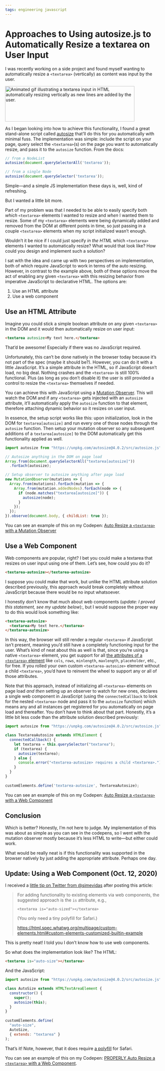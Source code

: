 ```yaml
---
tags: engineering javascript
---
```


# Approaches to Using autosize.js to Automatically Resize a textarea on User Input

I was recently working on a side project and found myself wanting to automatically resize a `<textarea>` (vertically) as content was input by the user.

<img src="https://cdn.jim-nielsen.com/blog/2020/textarea-autoresize-antimation.gif" alt="Animated gif illustrating a textarea input in HTML automatically resizing vertically as new lines are added by the user." width="421" height="115" />

As I began looking into how to achieve this functionality, I found a great stand-alone script called [autosize](https://github.com/jackmoore/autosize) that’ll do this for you automatically with minimal fuss. The implementation was simple: include the script on your page, query select the `<textarea>`(s) on the page you want to automatically resize, and pass it to the `autosize` function. From the docs:

```js
// from a NodeList
autosize(document.querySelectorAll('textarea'));

// from a single Node
autosize(document.querySelector('textarea'));
```

Simple—and a simple JS implementation these days is, well, kind of refreshing. 

But I wanted a little bit more.

Part of my problem was that I needed to be able to easily specify both _which_ `<textarea>` elements I wanted to resize and _when_ I wanted them to resize. Some of my `<textarea>` elements were being dynamically added and removed from the DOM at different points in time, so just passing in a couple `<textarea>` elements when my script initialized wasn’t enough.

Wouldn’t it be nice if I could just specify _in the HTML_ which  `<textarea>` elements I wanted to automatically resize? What would that look like? How could you design and implement such a solution?

I sat with the idea and came up with two perspectives on implementation, both of which require JavaScript to work in terms of the auto resizing. However, in contrast to the example above, both of these options move the act of enabling any given `<textarea>` with this resizing behavior from imperative JavaScript to declarative HTML. The options are:

1. Use an HTML attribute
2. Use a web component

## Use an HTML Attribute

Imagine you could stick a simple boolean attribute on any given `<textarea>` in the DOM and it would then automatically resize on user input:

```html
<textarea autosize>My text here.</textarea>
```

That’d be awesome! Especially if there was no JavaScript required.

Unfortunately, this can’t be done natively in the browser today because it’s not part of the spec (maybe it should be?). However, you can do it with a little JavaScript. It’s a simple attribute in the HTML, so if JavaScript doesn’t load, no big deal. Nothing crashes and the `<textarea>` is still 100% functional. Plus (as long as you don’t disable it) the user is still provided a control to resize the `<textarea>` themselves if needed.

You can achieve this with JavaScript using a [Mutation Observer](https://developer.mozilla.org/en-US/docs/Web/API/MutationObserver). This will watch the DOM and if any `<textarea>` gets injected with an `autosize` attribute, it’ll automatically apply the `autosize` function to that element, therefore attaching dynamic behavior so it resizes on user input. 

In essence, the setup script works like this: upon initialization, look in the DOM for `textarea[autosize]` and run every one of those nodes through the `autosize` function. Then setup your mutation observer so any subsequent additions of a `textarea[autosize]` to the DOM automatically get this functionality applied as well. 

```js
import autosize from "https://unpkg.com/autosize@4.0.2/src/autosize.js";

// Autosize anything in the DOM on page load
Array.from(document.querySelectorAll("textarea[autosize]"))
  .forEach(autosize);

// Setup observer to autosize anything after page load
new MutationObserver(mutations => {
  Array.from(mutations).forEach(mutation => {
    Array.from(mutation.addedNodes).forEach(node => {
      if (node.matches("textarea[autosize]")) {
        autosize(node);
      }
    });
  });
}).observe(document.body, { childList: true });
```

You can see an example of this on my Codepen: [Auto Resize a `<textarea>` with a Mutation Observer](https://codepen.io/jimniels/pen/NWNWKpr)

## Use a Web Component

Web components are popular, right? I bet you could make a textarea that resizes on user input using one of them. Let’s see, how could you do it?

```html
<textarea-autosize></textarea-autosize>
```

I suppose you could make that work, but unlike the HTML attribute solution described previously, this approach would break completely without JavaScript because there would be no input whatsoever. 

I honestly don’t know that much about web components (_update:  I proved this statement, see my update below_):, but I would suppose the proper way to do this would look something like:

```html
<textarea-autosize>
  <textarea>My text here.</textarea>
</textarea-autosize>
```

In this way, the browser will still render a regular `<textarea>` if JavaScript isn’t present, meaning you’d still have a completely functioning input for the user. What’s kind of neat about this as well is that, since you’re using a native `<textarea>` element, you get support for all [the  attributes of a `<textarea>` element](https://developer.mozilla.org/en-US/docs/Web/HTML/Element/textarea) like `cols`, `rows`, `minlength`, `maxlength`, `placeholder`, etc., for free. If you rolled your own custom `<textarea-autosize>` element without a child `<textarea>`, you’d have to reinvent the wheel to support any or all of those attributes.

Note that this approach, instead of initializing all `<textarea>` elements on page load _and then_ setting up an observer to watch for new ones, declares a single web component in JavaScript (using the `connectedCallback` to look for the nested `<textarea>` node and pass it to the `autosize` function) which means any and all instances get registered for you automatically on page load and thereafter. You don’t have to think about that part. Honestly, it’s a little bit less code than the attribute solution described previously:

```js
import autosize from "https://unpkg.com/autosize@4.0.2/src/autosize.js";

class TextareaAutosize extends HTMLElement {
  connectedCallback() {
    let textarea = this.querySelector("textarea");
    if (textarea) {
      autosize(textarea);
    } else {
      console.error("<textarea-autosize> requires a child <textarea>.");
    }
  }
}
    
customElements.define('textarea-autosize', TextareaAutosize);
```

You can see an example of this on my Codepen: [Auto Resize a `<textarea>` with a Web Component](https://codepen.io/jimniels/pen/GRZKVVL)

## Conclusion

Which is better? Honestly, I’m not here to judge. My implementation of this was about as simple as you can see in the codepens, so I went with the mutation observer mostly because it’s less HTML to write—but either could work.

What would be really neat is if this functionality was supported in the browser natively by just adding the appropriate attribute. Perhaps one day.

## Update: Using a Web Component (Oct. 12, 2020)

I received a [little tip on Twitter from @simevidas](https://twitter.com/simevidas/status/1315767829795401730?s=20) after posting this article:

> For adding functionality to existing elements via web components, the suggested approach is the `is` attribute, e.g.,
> 
> `<textarea is="auto-sized"></textarea>`
>
> (You only need a tiny polyfill for Safari.)
>
> https://html.spec.whatwg.org/multipage/custom-elements.html#custom-elements-customized-builtin-example

This is pretty neat! I told you I don’t know how to use web components.

So what does the implementation look like? The HTML:

```html
<textarea is="auto-size"></textarea>
```

And the JavaScript:

```js
import autosize from "https://unpkg.com/autosize@4.0.2/src/autosize.js";

class AutoSize extends HTMLTextAreaElement {
  constructor() {
    super();
    autosize(this);
  }
}
    
customElements.define(
  "auto-size",
  AutoSize,
  { extends: "textarea" }
);
```

That’s it! Note, however, that it does require [a polyfill](https://github.com/ungap/custom-elements-builtin) for Safari.

You can see an example of this on my Codepen: [PROPERLY Auto Resize a `<textarea>` with a Web Component](https://codepen.io/jimniels/pen/MWeawPV).